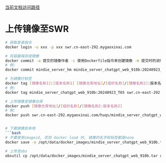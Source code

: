 [当前文档访问路径](https://ai-fae.readthedocs.io/zh-cn/latest/docker上传镜像.html)

# 上传镜像至SWR

```bash
# 获取登录指令
docker login -u xxx -p xxx swr.cn-east-292.mygaoxinai.com

# 将容器保存成镜像
docker commit -a 提交的镜像作者 -c 使用Dockerfile指令来创建镜像 -m 提交时的说明文字 -p 在commit时，将容器暂停 [容器,可用容器ID或者容器名称] [镜像名称]:[版本名称]
# 例:
docker commit mindie_server_hm mindie_server_chatgpt_web_910b:20240923_T65

# 为镜像打标签
docker tag [镜像名称1]:[版本名称1] [镜像仓库地址]/[组织名称]/[镜像名称2]:版本名称2
# 例:
docker tag mindie_server_chatgpt_web_910b:20240923_T65 swr.cn-east-292.mygaoxinai.com/huqs/mindie_server_chatgpt_web_910b:20240923_T65

# 上传镜像至镜像仓库
docker push [镜像仓库地址]/[组织名称]/[镜像名称2:版本名称2]
# 例:
docker push swr.cn-east-292.mygaoxinai.com/huqs/mindie_server_chatgpt_web_910b:20240923_T65


# 下载镜像到本地
```bash
# 不要使用imageid, 否则 docker load 时, 镜像的名字和标签都是none
docker save -o /opt/data/docker_images/mindie_server_chatgpt_web_910b.tar mindie_server_chatgpt_web_910b:20240923_T65

# 上传至obs
obsutil cp /opt/data/docker_images/mindie_server_chatgpt_web_910b.tar obs://docker_images/
```